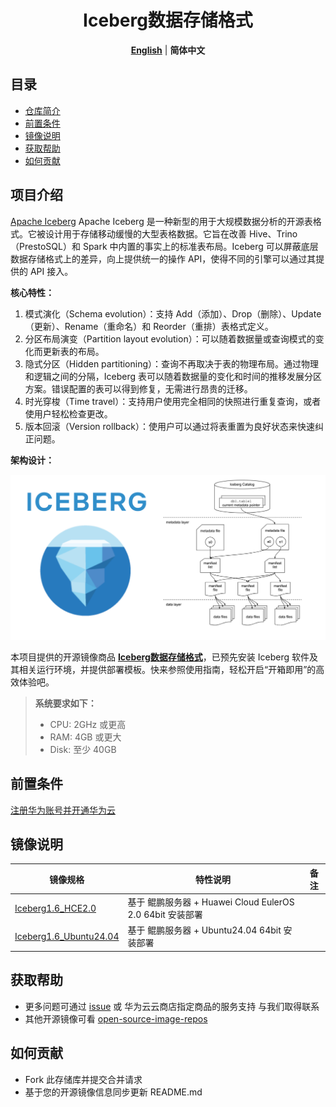 <p align="center">
  <h1 align="center">Iceberg数据存储格式</h1>
  <p align="center">
    <a href="README.md"><strong>English</strong></a> | <strong>简体中文</strong>
  </p>

## 目录

- [仓库简介](#项目介绍)
- [前置条件](#前置条件)
- [镜像说明](#镜像说明)
- [获取帮助](#获取帮助)
- [如何贡献](#如何贡献)

## 项目介绍
‌[Apache Iceberg‌](https://github.com/apache/iceberg) Apache Iceberg 是一种新型的用于大规模数据分析的开源表格式。它被设计用于存储移动缓慢的大型表格数据。它旨在改善 Hive、Trino（PrestoSQL）和 Spark 中内置的事实上的标准表布局。Iceberg 可以屏蔽底层数据存储格式上的差异，向上提供统一的操作 API，使得不同的引擎可以通过其提供的 API 接入。

**核心特性：**
1. 模式演化（Schema evolution）：支持 Add（添加）、Drop（删除）、Update（更新）、Rename（重命名）和 Reorder（重排）表格式定义。
2. 分区布局演变（Partition layout evolution）：可以随着数据量或查询模式的变化而更新表的布局。
3. 隐式分区（Hidden partitioning）：查询不再取决于表的物理布局。通过物理和逻辑之间的分隔，Iceberg 表可以随着数据量的变化和时间的推移发展分区方案。错误配置的表可以得到修复，无需进行昂贵的迁移。
4. 时光穿梭（Time travel）：支持用户使用完全相同的快照进行重复查询，或者使用户轻松检查更改。
5. 版本回滚（Version rollback）：使用户可以通过将表重置为良好状态来快速纠正问题。

**架构设计：**

![](./images/img001.png)


本项目提供的开源镜像商品 [**Iceberg数据存储格式**](https://marketplace.huaweicloud.com)，已预先安装 Iceberg 软件及其相关运行环境，并提供部署模板。快来参照使用指南，轻松开启“开箱即用”的高效体验吧。

> **系统要求如下：**
> - CPU: 2GHz 或更高
> - RAM: 4GB 或更大
> - Disk: 至少 40GB

## 前置条件
[注册华为账号并开通华为云](https://support.huaweicloud.com/usermanual-account/account_id_001.html)

## 镜像说明

| 镜像规格                                                          | 特性说明                                         | 备注 |
|---------------------------------------------------------------|----------------------------------------------| --- |
| [Iceberg1.6_HCE2.0](https://marketplace.huaweicloud.com)      | 基于 鲲鹏服务器 + Huawei Cloud EulerOS 2.0 64bit 安装部署 |  |
| [Iceberg1.6_Ubuntu24.04](https://marketplace.huaweicloud.com) | 基于 鲲鹏服务器 + Ubuntu24.04 64bit 安装部署         |  |

## 获取帮助
- 更多问题可通过 [issue](https://github.com/HuaweiCloudDeveloper/Iceberg-image/issues) 或 华为云云商店指定商品的服务支持 与我们取得联系
- 其他开源镜像可看 [open-source-image-repos](https://github.com/HuaweiCloudDeveloper/open-source-image-repos)

## 如何贡献
- Fork 此存储库并提交合并请求
- 基于您的开源镜像信息同步更新 README.md
